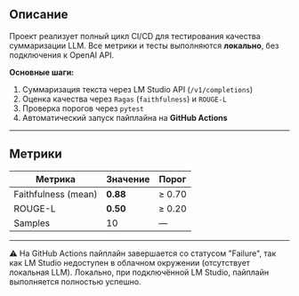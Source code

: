 
## Описание

Проект реализует полный цикл CI/CD для тестирования качества суммаризации LLM.
Все метрики и тесты выполняются **локально**, без подключения к OpenAI API.

**Основные шаги:**
1. Суммаризация текста через LM Studio API (`/v1/completions`)
2. Оценка качества через `Ragas` (`faithfulness`) и `ROUGE-L`
3. Проверка порогов через `pytest`
4. Автоматический запуск пайплайна на **GitHub Actions**

---

## Метрики
| Метрика | Значение | Порог |
|----------|-----------|--------|
| Faithfulness (mean) | **0.88** | ≥ 0.70 |
| ROUGE-L | **0.50** | ≥ 0.20 |
| Samples | 10 | — |

---

⚠️ На GitHub Actions пайплайн завершается со статусом "Failure", 
так как LM Studio недоступен в облачном окружении (отсутствует локальная LLM).
Локально, при подключённой LM Studio, пайплайн выполняется полностью успешно.